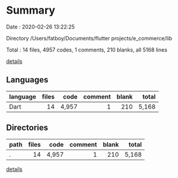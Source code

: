 # Summary

Date : 2020-02-26 13:22:25

Directory /Users/fatboy/Documents/flutter projects/e_commerce/lib

Total : 14 files,  4957 codes, 1 comments, 210 blanks, all 5168 lines

[details](details.md)

## Languages
| language | files | code | comment | blank | total |
| :--- | ---: | ---: | ---: | ---: | ---: |
| Dart | 14 | 4,957 | 1 | 210 | 5,168 |

## Directories
| path | files | code | comment | blank | total |
| :--- | ---: | ---: | ---: | ---: | ---: |
| . | 14 | 4,957 | 1 | 210 | 5,168 |

[details](details.md)